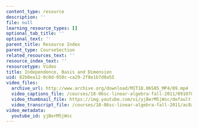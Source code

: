 ```yaml
---
content_type: resource
description: ''
file: null
learning_resource_types: []
optional_tab_title: ''
optional_text: ''
parent_title: Resource Index
parent_type: CourseSection
related_resources_text: ''
resource_index_text: ''
resourcetype: Video
title: Independence, Basis and Dimension
uid: 82b0ea12-0c0d-050c-ca29-2f8e1b7d8a55
video_files:
  archive_url: http://www.archive.org/download/MIT18.06S05_MP4/09.mp4
  video_captions_file: /courses/18-06sc-linear-algebra-fall-2011/091078fee8e15d9aa19d212751fe4a01_yjBerM5jWsc.vtt
  video_thumbnail_file: https://img.youtube.com/vi/yjBerM5jWsc/default.jpg
  video_transcript_file: /courses/18-06sc-linear-algebra-fall-2011/ac8aac665b4b53b6d9af5d658f92a4dd_yjBerM5jWsc.pdf
video_metadata:
  youtube_id: yjBerM5jWsc
---
```

